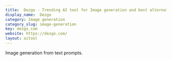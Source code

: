 ```yaml
---
title:  Dezgo - Trending AI tool for Image generation and best alternatives
display_name:  Dezgo
category: Image generation
category_slug: image-generation
key: dezgo_com
website: https://dezgo.com/
layout: aitool
---
```


Image generation from text prompts.
